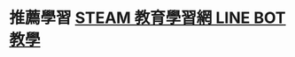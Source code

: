 #

# 推薦學習 [STEAM 教育學習網 LINE BOT 教學 ](https://steam.oxxostudio.tw/category/python/example/line-bot.html)
```

```
